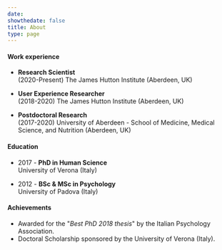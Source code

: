 ```yaml
---
date: 
showthedate: false
title: About
type: page
---
```



#### Work experience

+ **Research Scientist**  
(2020-Present) The James Hutton Institute (Aberdeen, UK) 

+ **User Experience Researcher**  
(2018-2020) The James Hutton Institute (Aberdeen, UK) 

+ **Postdoctoral Research**  
(2017-2020) University of Aberdeen - School of Medicine, Medical Science, and Nutrition (Aberdeen, UK)

#### Education

+ 2017 - **PhD in Human Science**  
University of Verona (Italy)

+ 2012 - **BSc & MSc in Psychology**  
University of Padova (Italy) 

#### Achievements

+ Awarded for the "*Best PhD 2018 thesis*" by the Italian Psychology Association. 
+ Doctoral Scholarship sponsored by the University of Verona (Italy).
